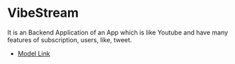 # VibeStream 

It is an Backend Application of an App which is like Youtube and have many features of subscription, users, like, tweet.

- [Model Link](https://app.eraser.io/workspace/YtPqZ1VogxGy1jzIDkzj?origin=share)
